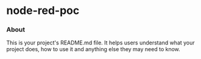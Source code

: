 node-red-poc
============

### About

This is your project's README.md file. It helps users understand what your
project does, how to use it and anything else they may need to know.